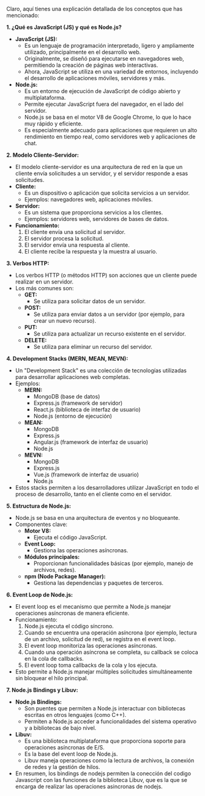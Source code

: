 Claro, aquí tienes una explicación detallada de los conceptos que has mencionado:

**1. ¿Qué es JavaScript (JS) y qué es Node.js?**

* **JavaScript (JS):**
    * Es un lenguaje de programación interpretado, ligero y ampliamente utilizado, principalmente en el desarrollo web.
    * Originalmente, se diseñó para ejecutarse en navegadores web, permitiendo la creación de páginas web interactivas.
    * Ahora, JavaScript se utiliza en una variedad de entornos, incluyendo el desarrollo de aplicaciones móviles, servidores y más.
* **Node.js:**
    * Es un entorno de ejecución de JavaScript de código abierto y multiplataforma.
    * Permite ejecutar JavaScript fuera del navegador, en el lado del servidor.
    * Node.js se basa en el motor V8 de Google Chrome, lo que lo hace muy rápido y eficiente.
    * Es especialmente adecuado para aplicaciones que requieren un alto rendimiento en tiempo real, como servidores web y aplicaciones de chat.

**2. Modelo Cliente-Servidor:**

* El modelo cliente-servidor es una arquitectura de red en la que un cliente envía solicitudes a un servidor, y el servidor responde a esas solicitudes.
* **Cliente:**
    * Es un dispositivo o aplicación que solicita servicios a un servidor.
    * Ejemplos: navegadores web, aplicaciones móviles.
* **Servidor:**
    * Es un sistema que proporciona servicios a los clientes.
    * Ejemplos: servidores web, servidores de bases de datos.
* **Funcionamiento:**
    1.  El cliente envía una solicitud al servidor.
    2.  El servidor procesa la solicitud.
    3.  El servidor envía una respuesta al cliente.
    4.  El cliente recibe la respuesta y la muestra al usuario.

**3. Verbos HTTP:**

* Los verbos HTTP (o métodos HTTP) son acciones que un cliente puede realizar en un servidor.
* Los más comunes son:
    * **GET:**
        * Se utiliza para solicitar datos de un servidor.
    * **POST:**
        * Se utiliza para enviar datos a un servidor (por ejemplo, para crear un nuevo recurso).
    * **PUT:**
        * Se utiliza para actualizar un recurso existente en el servidor.
    * **DELETE:**
        * Se utiliza para eliminar un recurso del servidor.

**4. Development Stacks (MERN, MEAN, MEVN):**

* Un "Development Stack" es una colección de tecnologías utilizadas para desarrollar aplicaciones web completas.
* Ejemplos:
    * **MERN:**
        * MongoDB (base de datos)
        * Express.js (framework de servidor)
        * React.js (biblioteca de interfaz de usuario)
        * Node.js (entorno de ejecución)
    * **MEAN:**
        * MongoDB
        * Express.js
        * Angular.js (framework de interfaz de usuario)
        * Node.js
    * **MEVN:**
        * MongoDB
        * Express.js
        * Vue.js (framework de interfaz de usuario)
        * Node.js
* Estos stacks permiten a los desarrolladores utilizar JavaScript en todo el proceso de desarrollo, tanto en el cliente como en el servidor.

**5. Estructura de Node.js:**

* Node.js se basa en una arquitectura de eventos y no bloqueante.
* Componentes clave:
    * **Motor V8:**
        * Ejecuta el código JavaScript.
    * **Event Loop:**
        * Gestiona las operaciones asíncronas.
    * **Módulos principales:**
        * Proporcionan funcionalidades básicas (por ejemplo, manejo de archivos, redes).
    * **npm (Node Package Manager):**
        * Gestiona las dependencias y paquetes de terceros.

**6. Event Loop de Node.js:**

* El event loop es el mecanismo que permite a Node.js manejar operaciones asíncronas de manera eficiente.
* Funcionamiento:
    1.  Node.js ejecuta el código síncrono.
    2.  Cuando se encuentra una operación asíncrona (por ejemplo, lectura de un archivo, solicitud de red), se registra en el event loop.
    3.  El event loop monitoriza las operaciones asíncronas.
    4.  Cuando una operación asíncrona se completa, su callback se coloca en la cola de callbacks.
    5.  El event loop toma callbacks de la cola y los ejecuta.
* Esto permite a Node.js manejar múltiples solicitudes simultáneamente sin bloquear el hilo principal.

**7. Node.js Bindings y Libuv:**

* **Node.js Bindings:**
    * Son puentes que permiten a Node.js interactuar con bibliotecas escritas en otros lenguajes (como C++).
    * Permiten a Node.js acceder a funcionalidades del sistema operativo y a bibliotecas de bajo nivel.
* **Libuv:**
    * Es una biblioteca multiplataforma que proporciona soporte para operaciones asíncronas de E/S.
    * Es la base del event loop de Node.js.
    * Libuv maneja operaciones como la lectura de archivos, la conexión de redes y la gestión de hilos.
* En resumen, los bindings de nodejs permiten la conección del codigo Javascript con las funciones de la biblioteca Libuv, que es la que se encarga de realizar las operaciones asincronas de nodejs.
